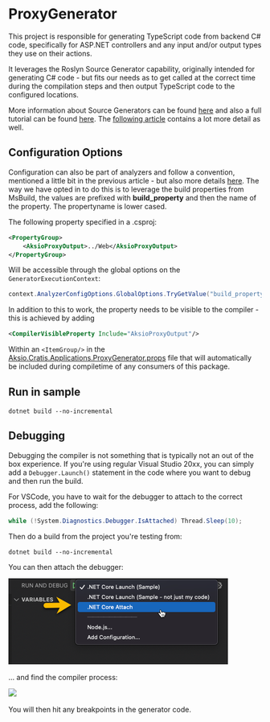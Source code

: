# ProxyGenerator

This project is responsible for generating TypeScript code from backend C# code, specifically for ASP.NET controllers and
any input and/or output types they use on their actions.

It leverages the Roslyn Source Generator capability, originally intended for generating C# code - but fits our needs as
to get called at the correct time during the compilation steps and then output TypeScript code to the configured locations.

More information about Source Generators can be found [here](https://docs.microsoft.com/en-us/dotnet/csharp/roslyn-sdk/source-generators-overview)
and also a full tutorial can be found [here](https://www.thinktecture.com/en/net/roslyn-source-generators-introduction/).
The [following article](https://dominikjeske.github.io/source-generators/) contains a lot more detail as well.

## Configuration Options

Configuration can also be part of analyzers and follow a convention, mentioned a little bit in the previous article - but also
more details [here](https://www.mytechramblings.com/posts/configure-roslyn-analyzers-using-editorconfig/).
The way we have opted in to do this is to leverage the build properties from MsBuild, the values are prefixed with **build_property** and
then the name of the property. The propertyname is lower cased.

The following property specified in a .csproj:

```xml
<PropertyGroup>
    <AksioProxyOutput>../Web</AksioProxyOutput>
</PropertyGroup>
```

Will be accessible through the global options on the `GeneratorExecutionContext`:

```csharp
context.AnalyzerConfigOptions.GlobalOptions.TryGetValue("build_property.aksioproxyoutput", out var outputFolder);
```

In addition to this to work, the property needs to be visible to the compiler - this is achieved by adding

```xml
<CompilerVisibleProperty Include="AksioProxyOutput"/>
```

Within an `<ItemGroup/>` in the [Aksio.Cratis.Applications.ProxyGenerator.props](./build/Aksio.Cratis.Applications.ProxyGenerator.props) file that will automatically
be included during compiletime of any consumers of this package.

## Run in sample

```shell
dotnet build --no-incremental
```

## Debugging

Debugging the compiler is not something that is typically not an out of the box experience.
If you're using regular Visual Studio 20xx, you can simply add a `Debugger.Launch()` statement in the code
where you want to debug and then run the build.

For VSCode, you have to wait for the debugger to attach to the correct process, add the following:

```csharp
while (!System.Diagnostics.Debugger.IsAttached) Thread.Sleep(10);
```

Then do a build from the project you're testing from:

```shell
dotnet build --no-incremental
```

You can then attach the debugger:

![](./attach-debugger.png)

... and find the compiler process:

![](./find-process.png)

You will then hit any breakpoints in the generator code.
